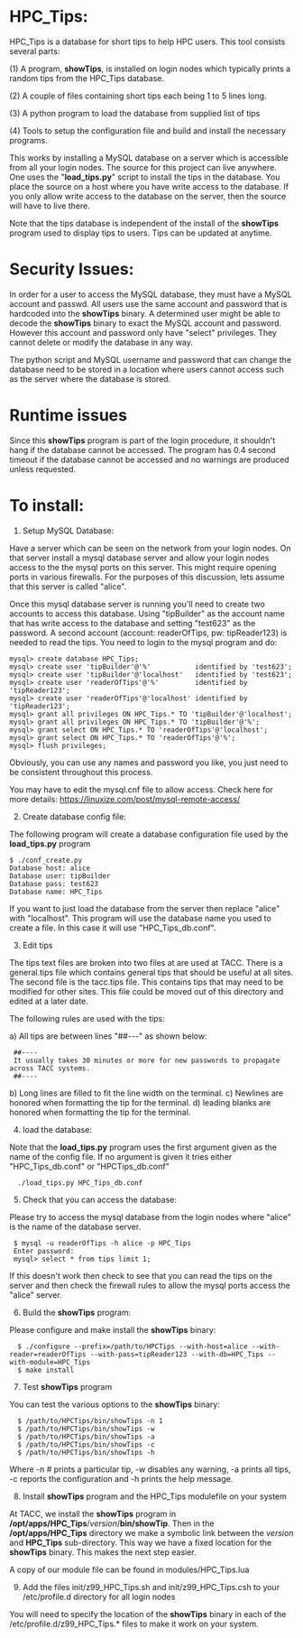 HPC_Tips:
=========

HPC_Tips is a database for short tips to help HPC users.  This tool consists several parts:

(1) A program, **showTips**, is installed on login nodes which typically prints a random tips from the HPC_Tips database.

(2) A couple of files containing short tips each being 1 to 5 lines long.

(3) A python program to load the database from supplied list of tips

(4) Tools to setup the configuration file and build and install the necessary programs.

This works by installing a MySQL database on a server which is accessible from all your login nodes.  The source for this
project can live anywhere.  One uses the "**load_tips.py**" script to install the tips in the database. You place the source on a
host where you have write access to the database.  If you only allow write access to the database on the server, then the
source will have to live there.

Note that the tips database is independent of the install of the **showTips** program used to display tips to users.  Tips can be
updated at anytime.

Security Issues:
================

In order for a user to access the MySQL database, they must have a MySQL account and passwd.  All users
use the same account and password that is hardcoded into the **showTips** binary. A determined user might be
able to decode the **showTips** binary to exact the MySQL account and password.  However this account and password
only have "select" privileges.  They cannot delete or modify the database in any way.

The python script and MySQL username and password that can change the database need to be stored in a
location where users cannot access such as the server where the database is stored.

Runtime issues
==============

Since this **showTips** program is part of the login procedure, it shouldn't hang if the database cannot be accessed.
The program has 0.4 second timeout if the database cannot be accessed and no warnings are produced unless requested.

To install:
===========

1) Setup MySQL Database:

Have a server which can be seen on the network from your login nodes.  On that server install a mysql database server and allow
your login nodes access to the the mysql ports on this server. This might require opening ports in various firewalls.  For the
purposes of this discussion, lets assume that this server is called "alice".

Once this mysql database server is running you'll need to create two accounts to access this database. Using "tipBuilder" as
the account name that has write access to the database and setting "test623" as the password.  A second account (account: readerOfTips,
pw: tipReader123) is needed to read the tips. You need to login to the mysql program and do:

    mysql> create database HPC_Tips;
    mysql> create user 'tipBuilder'@'%'           identified by 'test623';
    mysql> create user 'tipBuilder'@'localhost'   identified by 'test623';
    mysql> create user 'readerOfTips'@'%'         identified by 'tipReader123';
    mysql> create user 'readerOfTips'@'localhost' identified by 'tipReader123';
    mysql> grant all privileges ON HPC_Tips.* TO 'tipBuilder'@'localhost';
    mysql> grant all privileges ON HPC_Tips.* TO 'tipBuilder'@'%';
    mysql> grant select ON HPC_Tips.* TO 'readerOfTips'@'localhost';
    mysql> grant select ON HPC_Tips.* TO 'readerOfTips'@'%';
    mysql> flush privileges;

Obviously, you can use any names and password you like, you just need to be consistent throughout this process.

You may have to edit the mysql.cnf file to allow access.  Check here for more details: https://linuxize.com/post/mysql-remote-access/


2) Create database config file:

The following program will create a database configuration file used by the **load_tips.py** program

    $ ./conf_create.py
    Database host: alice
    Database user: tipBuilder
    Database pass: test623
    Database name: HPC_Tips
    
If you want to just load the database from the server then replace "alice" with "localhost".  This program will use the database
name you used to create a file.  In this case it will use "HPC_Tips_db.conf".

3) Edit tips

The tips text files are broken into two files at are used at TACC.  There is a general.tips file which contains general tips that
should be useful at all sites.  The second file is the tacc.tips file.  This contains tips that may need to be modified for other
sites.  This file could be moved out of this directory and edited at a later date.

The following rules are used with the tips:

  a) All tips are between lines "##---" as shown below:

     ##----
     It usually takes 30 minutes or more for new passwords to propagate across TACC systems.
     ##----

  b) Long lines are filled to fit the line width on the terminal.
  c) Newlines are honored when formatting the tip for the terminal.
  d) leading blanks are honored when formatting the tip for the terminal.

4) load the database:

Note that the **load_tips.py** program uses the first argument given as the name of the config file.  If no argument is given
it tries either "HPC_Tips_db.conf" or "HPCTips_db.conf"

      ./load_tips.py HPC_Tips_db.conf

5) Check that you can access the database:

Please try to access the mysql database from the login nodes where "alice" is the name of the database server.

     $ mysql -u readerOfTips -h alice -p HPC_Tips 
     Enter password: 
     mysql> select * from tips limit 1;

If this doesn't work then check to see that you can read the tips on the server and then check the firewall rules to
allow the mysql ports access the "alice" server.

6) Build the **showTips** program:

Please configure and make install the **showTips** binary:

      $ ./configure --prefix=/path/to/HPCTips --with-host=alice --with-reader=readerOfTips --with-pass=tipReader123 --with-db=HPC_Tips --with-module=HPC_Tips
      $ make install

7) Test **showTips** program

You can test the various options to the **showTips** binary:

      $ /path/to/HPCTips/bin/showTips -n 1
      $ /path/to/HPCTips/bin/showTips -w
      $ /path/to/HPCTips/bin/showTips -a
      $ /path/to/HPCTips/bin/showTips -c
      $ /path/to/HPCTips/bin/showTips -h

Where -n # prints a particular tip, -w disables any warning, -a prints all tips, -c reports the configuration and -h prints the help message.


8) Install **showTips** program and the HPC_Tips modulefile on your system

At TACC, we install the **showTips** program in **/opt/apps/HPC_Tips**/*version*/**bin/showTip**. Then in the **/opt/apps/HPC_Tips** directory
we make a symbolic link between the *version* and **HPC_Tips** sub-directory. This way we have a fixed location for the **showTips** binary. This makes
the next step easier.

A copy of our module file can be found in modules/HPC_Tips.lua


9) Add the files init/z99_HPC_Tips.sh and init/z99_HPC_Tips.csh to your /etc/profile.d directory for all login nodes

You will need to specify the location of the **showTips** binary in each of the /etc/profile.d/z99_HPC_Tips.\*
files to make it work on your system.

